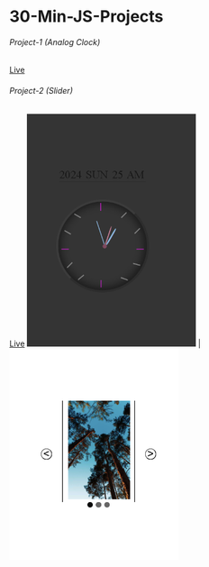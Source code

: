 # 30-Min-JS-Projects

###### Project-1 (Analog Clock)

[Live](https://analog-clock-tamana.netlify.app/)

###### Project-2 (Slider)

[Live](https://analog-clock-tamana.netlify.app/)
<img src ="IMG/Analog Clock.png" width="300"/> | <img src ="IMG/Slider.png" width="300"/>
